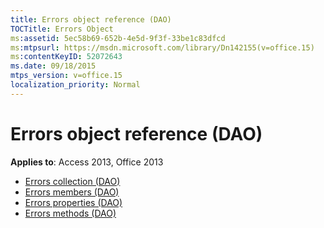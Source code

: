 ```yaml
---
title: Errors object reference (DAO)
TOCTitle: Errors Object
ms:assetid: 5ec58b69-652b-4e5d-9f3f-33be1c83dfcd
ms:mtpsurl: https://msdn.microsoft.com/library/Dn142155(v=office.15)
ms:contentKeyID: 52072643
ms.date: 09/18/2015
mtps_version: v=office.15
localization_priority: Normal
---
```


# Errors object reference (DAO)

**Applies to**: Access 2013, Office 2013

- [Errors collection (DAO)](errors-collection-dao.md)
- [Errors members (DAO)](errors-members-dao.md)
- [Errors properties (DAO)](errors-properties-dao.md)
- [Errors methods (DAO)](errors-methods-dao.md)

